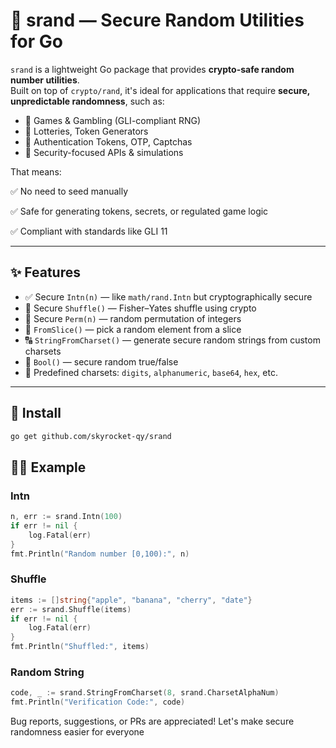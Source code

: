 # 🔐 srand — Secure Random Utilities for Go

`srand` is a lightweight Go package that provides **crypto-safe random number utilities**.  
Built on top of `crypto/rand`, it's ideal for applications that require **secure, unpredictable randomness**, such as:

- 🧠 Games & Gambling (GLI-compliant RNG)
- 🎲 Lotteries, Token Generators
- 🔐 Authentication Tokens, OTP, Captchas
- 🤖 Security-focused APIs & simulations

That means:

✅ No need to seed manually

✅ Safe for generating tokens, secrets, or regulated game logic

✅ Compliant with standards like GLI 11

---

## ✨ Features

- ✅ Secure `Intn(n)` — like `math/rand.Intn` but cryptographically secure
- 🔁 Secure `Shuffle()` — Fisher–Yates shuffle using crypto
- 🔢 Secure `Perm(n)` — random permutation of integers
- 🎯 `FromSlice()` — pick a random element from a slice
- 🔠 `StringFromCharset()` — generate secure random strings from custom charsets
- 🔢 `Bool()` — secure random true/false
- 🧱 Predefined charsets: `digits`, `alphanumeric`, `base64`, `hex`, etc.

---

## 🚀 Install

```bash
go get github.com/skyrocket-qy/srand
```

## 👨‍💻 Example

### Intn

```go
n, err := srand.Intn(100)
if err != nil {
    log.Fatal(err)
}
fmt.Println("Random number [0,100):", n)
```

### Shuffle

```go
items := []string{"apple", "banana", "cherry", "date"}
err := srand.Shuffle(items)
if err != nil {
    log.Fatal(err)
}
fmt.Println("Shuffled:", items)
```

### Random String

```go
code, _ := srand.StringFromCharset(8, srand.CharsetAlphaNum)
fmt.Println("Verification Code:", code)
```

Bug reports, suggestions, or PRs are appreciated! Let's make secure randomness easier for everyone

